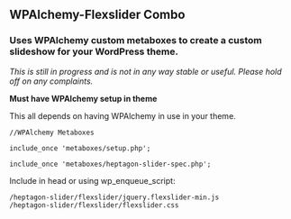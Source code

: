 
## WPAlchemy-Flexslider Combo

### Uses WPAlchemy custom metaboxes to create a custom slideshow for your WordPress theme.

*This is still in progress and is not in any way stable or useful. Please hold off on any complaints.*

**Must have WPAlchemy setup in theme**

This all depends on having WPAlchemy in use in your theme. 


	//WPAlchemy Metaboxes

	include_once 'metaboxes/setup.php';

	include_once 'metaboxes/heptagon-slider-spec.php';




Include in head or using wp_enqueue_script:

	/heptagon-slider/flexslider/jquery.flexslider-min.js
	/heptagon-slider/flexslider/flexslider.css

